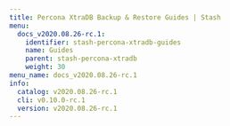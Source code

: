 ```yaml
---
title: Percona XtraDB Backup & Restore Guides | Stash
menu:
  docs_v2020.08.26-rc.1:
    identifier: stash-percona-xtradb-guides
    name: Guides
    parent: stash-percona-xtradb
    weight: 30
menu_name: docs_v2020.08.26-rc.1
info:
  catalog: v2020.08.26-rc.1
  cli: v0.10.0-rc.1
  version: v2020.08.26-rc.1
---
```



